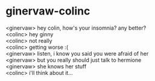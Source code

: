 # ginervaw-colinc  
<ginervaw\> hey colin, how's your insomnia? any better?  
<colinc\> hey ginny  
<colinc\> not really  
<colinc\> getting worse :(  
<ginervaw\> listen, i know you said you were afraid of her  
<ginervaw\> but you really should just talk to hermione  
<ginervaw\> she knows her stuff  
<colinc\> i'll think about it...  
  
